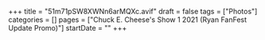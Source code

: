 +++
title = "51m71pSW8XWNn6arMQXc.avif"
draft = false
tags = ["Photos"]
categories = []
pages = ["Chuck E. Cheese's Show 1 2021 (Ryan FanFest Update Promo)"]
startDate = ""
+++
